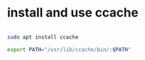 # install and use ccache

```bash

sudo apt install ccache

export PATH="/usr/lib/ccache/bin/:$PATH"

```
